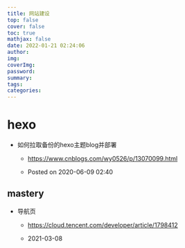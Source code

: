 ```yaml
---
title: 网站建设
top: false
cover: false
toc: true
mathjax: false
date: 2022-01-21 02:24:06
author:
img:
coverImg:
password:
summary:
tags:
categories:
---
```

# hexo

- 如何拉取备份的hexo主题blog并部署

  - https://www.cnblogs.com/wy0526/p/13070099.html

  - Posted on 2020-06-09 02:40

## mastery

- 导航页

  - https://cloud.tencent.com/developer/article/1798412

  - 2021-03-08